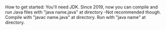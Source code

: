 How to get started: You'll need JDK.
Since 2019, now you can compile and run Java files with "java name.java" at directory -Not recommended though.
Compile with "javac name.java" at directory. Run with "java name" at directory.
